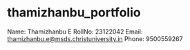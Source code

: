 # thamizhanbu_portfolio
Name: Thamizhanbu E
RollNo: 23122042
Email: thamizhanbu.e@msds.christuniversity.in
Phone: 9500559267
